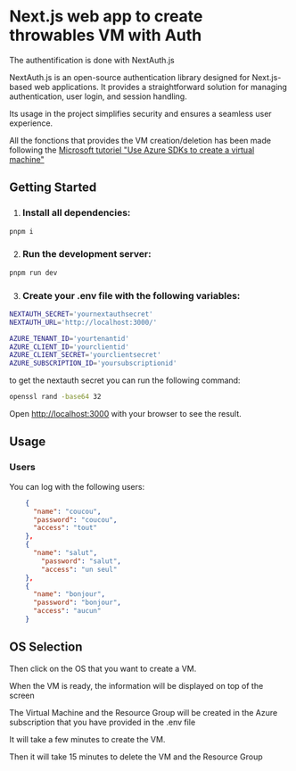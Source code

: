 # Next.js web app to create throwables VM with Auth


The authentification is done with NextAuth.js

NextAuth.js is an open-source authentication library designed for Next.js-based web applications. It provides a straightforward solution for managing authentication, user login, and session handling. 

Its usage in the project simplifies security and ensures a seamless user experience.

All the fonctions that provides the VM creation/deletion has been made following the 
[Microsoft tutoriel "Use Azure SDKs to create a virtual machine"](https://learn.microsoft.com/en-us/azure/developer/javascript/how-to/with-azure-sdk/create-manage-virtual-machine)

## Getting Started

1. ### Install all dependencies:

```bash
pnpm i
```

2. ### Run the development server:

```bash
pnpm run dev
```

3. ### Create your .env file with the following variables:

```bash
NEXTAUTH_SECRET='yournextauthsecret'
NEXTAUTH_URL='http://localhost:3000/'

AZURE_TENANT_ID='yourtenantid'
AZURE_CLIENT_ID='yourclientid'
AZURE_CLIENT_SECRET='yourclientsecret'
AZURE_SUBSCRIPTION_ID='yoursubscriptionid'
```

to get the nextauth secret you can run the following command:
```bash
openssl rand -base64 32
```

Open [http://localhost:3000](http://localhost:3000) with your browser to see the result.

## Usage

### Users

You can log with the following users:

```json
    {
      "name": "coucou",
      "password": "coucou",
      "access": "tout"
    },
    {
      "name": "salut",
        "password": "salut",
        "access": "un seul"
    },
    {
      "name": "bonjour",
      "password": "bonjour",
      "access": "aucun"
    }
```

## OS Selection
Then click on the OS that you want to create a VM.

When the VM is ready, the information will be displayed on top of the screen

The Virtual Machine and the Resource Group will be created in the Azure subscription that you have provided in the .env file

It will take a few minutes to create the VM.

Then it will take 15 minutes to delete the VM and the Resource Group

